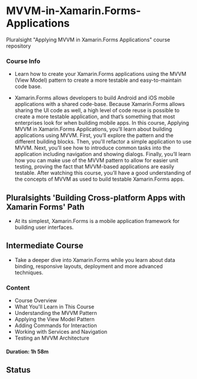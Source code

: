 # MVVM-in-Xamarin.Forms-Applications
Pluralsight "Applying MVVM in Xamarin.Forms Applications" course repository

### Course Info

- Learn how to create your Xamarin.Forms applications using the MVVM (View Model) pattern to create a more testable and easy-to-maintain code base.

- Xamarin.Forms allows developers to build Android and iOS mobile applications with a shared code-base. Because Xamarin.Forms allows sharing the UI code as well, a high level of code reuse is possible to create a more testable application, and that’s something that most enterprises look for when building mobile apps. In this course, Applying MVVM in Xamarin.Forms Applications, you’ll learn about building applications using MVVM. First, you’ll explore the pattern and the different building blocks. Then, you'll refactor a simple application to use MVVM. Next, you’ll see how to introduce common tasks into the application including navigation and showing dialogs. Finally, you’ll learn how you can make use of the MVVM pattern to allow for easier unit testing, proving the fact that MVVM-based applications are easily testable. After watching this course, you’ll have a good understanding of the concepts of MVVM as used to build testable Xamarin.Forms apps.

## Pluralsights 'Building Cross-platform Apps with Xamarin Forms' Path
- At its simplest, Xamarin.Forms is a mobile application framework for building user interfaces.

## Intermediate Course
- Take a deeper dive into Xamarin.Forms while you learn about data binding, responsive layouts, deployment and more advanced techniques.

### Content

- Course Overview
- What You'll Learn in This Course
- Understanding the MVVM Pattern
- Applying the View Model Pattern
- Adding Commands for Interaction
- Working with Services and Navigation
- Testing an MVVM Architecture

#### Duration: 1h 58m

## Status
